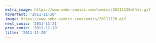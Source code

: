 ```yaml
---
extra_image: https://www.smbc-comics.com/comics/20111120after.gif
hovertext: '2011-11-20'
image: https://www.smbc-comics.com/comics/20111120.gif
next_comic: '2011-11-21'
prev_comic: '2011-11-19'
title: '2011-11-20'
---
```


